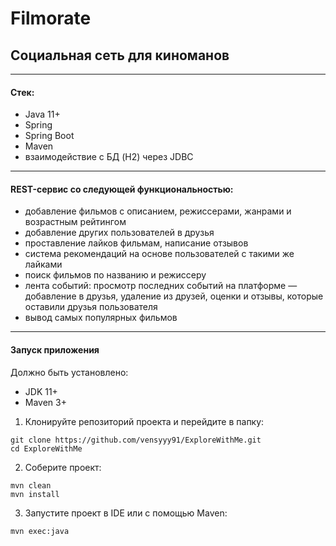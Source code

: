 # Filmorate

## Социальная сеть для киноманов
***
#### Стек:
- Java 11+
- Spring
- Spring Boot
- Maven
- взаимодействие с БД (H2) через JDBC
***
#### REST-сервис со следующей функциональностью:
- добавление фильмов с описанием, режиссерами, жанрами и возрастным рейтингом
- добавление других пользователей в друзья
- проставление лайков фильмам, написание отзывов
- система рекомендаций на основе пользователей с такими же лайками
- поиск фильмов по названию и режиссеру 
- лента событий: просмотр последних событий на платформе — добавление в друзья, удаление из друзей, оценки и отзывы, которые оставили друзья пользователя
- вывод самых популярных фильмов
***
#### Запуск приложения
Должно быть установлено:
- JDK 11+
- Maven 3+

1. Клонируйте репозиторий проекта и перейдите в папку:
````
git clone https://github.com/vensyyy91/ExploreWithMe.git
cd ExploreWithMe
````
2. Соберите проект:
````
mvn clean
mvn install
````
3. Запустите проект в IDE или с помощью Maven:
````
mvn exec:java
````